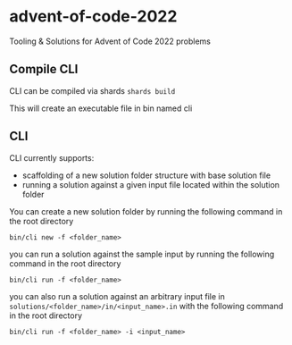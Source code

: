 # advent-of-code-2022
Tooling &amp; Solutions for Advent of Code 2022 problems

## Compile CLI

CLI can be compiled via shards
```shards build```

This will create an executable file in bin named cli

## CLI
CLI currently supports:
- scaffolding of a new solution folder structure with base solution file
- running a solution against a given input file located within the solution folder

You can create a new solution folder by running the following command in the root directory

```bin/cli new -f <folder_name>```

you can run a solution against the sample input by running the following command in the root directory

```bin/cli run -f <folder_name>```

you can also run a solution against an arbitrary input file in ```solutions/<folder_name>/in/<input_name>.in``` with the following command in the root directory

```bin/cli run -f <folder_name> -i <input_name>```
